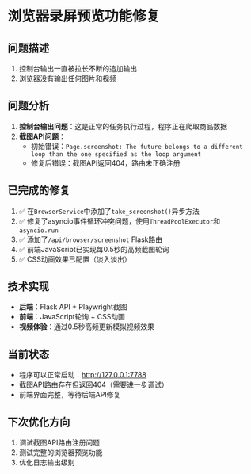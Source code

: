 # 浏览器录屏预览功能修复

## 问题描述
1. 控制台输出一直被拉长不断的追加输出
2. 浏览器没有输出任何图片和视频

## 问题分析
1. **控制台输出问题**：这是正常的任务执行过程，程序正在爬取商品数据
2. **截图API问题**：
   - 初始错误：`Page.screenshot: The future belongs to a different loop than the one specified as the loop argument`
   - 修复后错误：截图API返回404，路由未正确注册

## 已完成的修复
1. ✅ 在`BrowserService`中添加了`take_screenshot()`异步方法
2. ✅ 修复了asyncio事件循环冲突问题，使用`ThreadPoolExecutor`和`asyncio.run`
3. ✅ 添加了`/api/browser/screenshot` Flask路由
4. ✅ 前端JavaScript已实现每0.5秒的高频截图轮询
5. ✅ CSS动画效果已配置（淡入淡出）

## 技术实现
- **后端**：Flask API + Playwright截图
- **前端**：JavaScript轮询 + CSS动画
- **视频体验**：通过0.5秒高频更新模拟视频效果

## 当前状态
- 程序可以正常启动：http://127.0.0.1:7788
- 截图API路由存在但返回404（需要进一步调试）
- 前端界面完整，等待后端API修复

## 下次优化方向
1. 调试截图API路由注册问题
2. 测试完整的浏览器预览功能
3. 优化日志输出级别